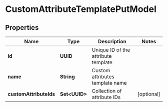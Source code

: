 

# CustomAttributeTemplatePutModel


## Properties

| Name | Type | Description | Notes |
|------------ | ------------- | ------------- | -------------|
|**id** | **UUID** | Unique ID of the attribute template |  |
|**name** | **String** | Custom attributes template name |  |
|**customAttributeIds** | **Set&lt;UUID&gt;** | Collection of attribute IDs |  [optional] |



